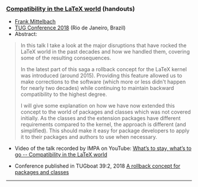 

### <a href="{{site.baseurl}}/publications/2018-07-21-FMi-TUG-compatibility-LaTeX-handouts.pdf" target="_blank" onclick="vgwPixelCall('f018e721a0fe425899cee633a987ebff');">Compatibility in the LaTeX world</a> (handouts)

+ [Frank Mittelbach]({{site.baseurl}}/about/team/#frank-mittelbach)
+ [TUG Conference 2018](https://tug.org/tug2018/) (Rio de Janeiro, Brazil)
+ Abstract:

> In this talk I take a look at the major disruptions that have rocked the
> LaTeX world in the past decades and how we handled them, covering
> some of the resulting consequences.
> 
> In the latest part of this saga a rollback concept for the LaTeX
> kernel was introduced (around 2015).  Providing this feature allowed
> us to make corrections to the software (which more or less didn't
> happen for nearly two decades) while continuing to maintain backward
> compatibility to the highest degree.
> 
> I will give some explanation on how we have now extended this concept to
> the world of packages and classes which was not covered
> initially. As the classes and the extension packages have different
> requirements compared to the kernel, the approach is different (and
> simplified). This should make it easy for package developers to
> apply it to their packages and authors to use when necessary.


+ Video of the talk recorded by IMPA on YouTube:  <a href="https://youtu.be/bR13_gr2ts8" target="_blank"  onclick="vgwPixelCall('f018e721a0fe425899cee633a987ebff');">What’s to stay, what’s to go -- Compatibility in the LaTeX world</a> 

+ Conference published in TUGboat 39:2, 2018 <a href="{{site.baseurl}}/publications/2018-FMi-TUB-tb122mitt-version-rollback.pdf" target="_blank" onclick="vgwPixelCall('f018e721a0fe425899cee633a987ebff');">A rollback concept for packages and classes</a>





***
